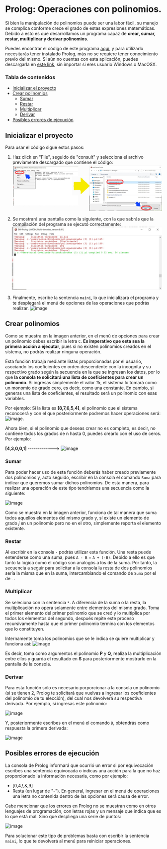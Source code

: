 # Prolog: Operaciones con polinomios.

Si bien la manipulación de polinomios puede ser una labor fácil, su manejo se complica conforme crece el grado de estas expresiones matemáticas. Debido a esto es que desarrollamos un programa capaz de **crear, sumar, restar, multiplicar y derivar polinomios**.

Puedes encontrar el código de este programa [aquí](https://github.com/Jony198207/ProyectoProlog/blob/main/C%C3%B3digo_Operador_de_Polinomios), y para utilizarlo necesitarás tener instalado Prolog, más no se requiere tener conocimiento previo del mismo. Si aún no cuentas con esta aplicación, puedes descargarla en [este link](https://www.swi-prolog.org/download/stable), sin importar si eres usuario Windows o MacOSX.

### Tabla de contenidos
* [Inicializar el proyecto](#inicializar-el-proyecto)
* [Crear polinomios](#crear-polinomios) 
  * [Sumar](#sumar)  
  * [Restar](#restar) 
  * [Multiplicar](#multiplicar) 
  * [Derivar](#derivar) 
* [Posibles errores de ejecución](#posibles-errores-de-ejecución) 

## Inicializar el proyecto

Para usar el código sigue estos pasos:

1) Haz click en "File", seguido de "consult" y selecciona el archivo previamente descargado que contiene el código:
![Imágen2](https://github.com/179786-moises/imagen/blob/main/B2.jpeg)

2) Se mostrará una pantalla como la siguiente, con la que sabrás que la compilación del programa se ejecutó correctamente:
  ![Imágen3](https://github.com/179786-moises/imagen/blob/main/B3.jpeg)

3) Finalmente, escribe la sentencia `maini`, lo que inicializará el programa y te desplegará el menú de opciones de las operaciones que podrás realizar.
   ![image](https://user-images.githubusercontent.com/101894380/159102602-e9dc22f7-b1d0-44e8-aa49-48c68f4a07ac.png)

## Crear polinomios 

Como se muestra en la imagen anterior, en el menú de opciones para crear un polinomio debes escribir la letra `C`. **Es imperativo que esta sea la primera acción a ejecutar**, pues si no existen polinomios creados en el sistema, no podrás realizar ninguna operación.

Esta función trabaja mediante listas proporcionadas por el usuario, asociando los coeficientes en orden descendente con la incognita y su respectivo grado según la secuencia en la que se ingresan los datos, por lo que **la consola te solicitará una lista de coeficientes para crear un polinomio**. Si ingresas simplemente el valor *15*, el sistema lo tomará como un monomio de grado cero, es decir, como una constante. En cambio, si generas una lista de coeficientes, el resultado será un polinomio con esas variables.

Por ejemplo: 
Si la lista es **[8,7,6,5,4]**, el polinomio que el sistema reconocerá y con el que posteriormente podremos hacer operaciones será:
                                    ![image](https://user-images.githubusercontent.com/101894380/159103921-39d9280b-77e3-4651-a90f-b510674e821d.png).

Ahora bien, si el polinomio que deseas crear no es completo, es decir, no contiene todos los grados de n hasta 0, puedes crearlo con el uso de ceros. Por ejemplo:


**[4,3,0,0,1]** ------------->   ![image](https://user-images.githubusercontent.com/101894380/159104133-5f5008ee-068e-41ff-bf25-6575785e69e3.png)

### Sumar

Para poder hacer uso de esta función deberás haber creado previamente dos polinomios y, acto seguido, escribir en la consola el comando `Suma` para indicar que queremos sumar dichos polinomios. De esta manera, para realizar una operación de este tipo tendríamos una secuencia como la siguiente:

![image](https://user-images.githubusercontent.com/101894380/159105013-e66e20f9-e278-4c6f-940f-44d3cec94694.png)

Como se muestra en la imágen anterior, funciona de tal manera que suma todos aquellos elementos del mismo grado y, sí existe un elemento de grado *j* en un polinomio pero no en el otro, simplemente reporta el elemento existente.

### Restar

Al escribir en la consola `-` podrás utilizar esta función. Una resta puede entenderse como una suma, pues `A - B` = `A + (-B)`. Debido a ello es que tanto la lógica como el código son analogós a los de la suma. Por tanto, la secuencia a seguir para solicitar a la consola la resta de dos polinomios sería la misma que en la suma, intercambiando el comando de `Suma` por el de `-`.

### Multiplicar

Se seleciona con la sentencia  `*`. A diferencia de la suma o la resta, la multiplicación no opera solamente entre elementos del mismo grado. Toma el primer elemento del primer polinomio que se creó y lo multiplica por todos los elementos del segundo, después repite este proceso recursivamente hasta que el primer polinomio termina con los elementos que lo constituyen.

Internamente toma los polinomios que se le indica se quiere multiplicar y funciona así: 
![image](https://user-images.githubusercontent.com/101894380/159106566-50e72bbe-349e-492b-a0bc-085f61db3a17.png)

Es decir, toma como argumentos el polinomio **P** y **Q**, realiza la multiplicación entre ellos y guarda el resultado en **S** para posteriormente mostrarlo en la pantalla de la consola.

### Derivar

Para esta función sólo es necesario porporcionar a la consola un polinomio (si se tienen 2, Prolog te solicitará que vuelvas a ingresar los coeficientes del polinomio de tu elección), del cual nos devolverá su respectiva derivada.
Por ejemplo, si ingresas este polinomio:

![image](https://user-images.githubusercontent.com/101894380/159107454-cf57cf95-684c-4159-b75f-9dedad7bee0f.png)

Y, posteriormente escribes en el menú el comando  `D`, obtendrás como respuesta la primera derivada:

![image](https://user-images.githubusercontent.com/101894380/159107352-b995529e-f679-4b88-9f9e-77b6414e8d05.png)

## Posibles errores de ejecución 

La consola de Prolog informará que ocurrió un error si por equivocación escribes una sentencia equivocada o indicas una acción para la que no haz proporcionado la información necesaria, como por ejemplo:
   - [0,4,!,&,9]
   - Resta (en lugar de "-"). En general, ingresar en el menú de operaciones una letra no contenida dentro de las opciones será causa de error. 

Cabe mencionar que los errores en Prolog no se muestran como en otros lenguajes de programación, con letras rojas y un mensaje que indica que es lo que está mal. Sino que despliega una serie de puntos:

![image](https://user-images.githubusercontent.com/101894380/159106274-00e8e065-aaf8-4c15-a4c5-e38426f6b636.png)

Para solucionar este tipo de problemas basta con escribir la sentencia `maini`, lo que te devolverá al menú para reiniciar operaciones.
